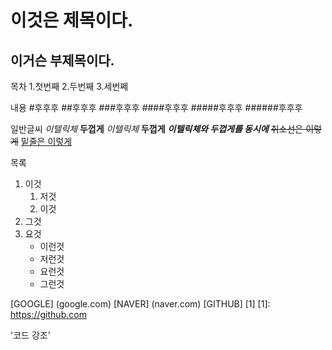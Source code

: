 이것은 제목이다.
================

이거슨 부제목이다.
-----------------

목차
1.첫번째
2.두번째
3.세번쩨

내용
#후후후
##후후후
###후후후
####후후후
#####후후후
######후후후

일반글씨
*이텔릭체*
**두껍게**
_이텔릭체_
__두껍게__
**_이텔릭체와 두껍게를 동시에_**
~~취소선은 이렇게~~
<u>밑줄은 이렇게</u>

목록
1. 이것
    1. 저것
    2. 이것
2. 그것
3. 요것
    - 이런것
    - 저런것
    * 요런것
    + 그런것

[GOOGLE] (google.com)
[NAVER] (naver.com)
[GITHUB] [1]
[1]: https://github.com

'코드 강조'
